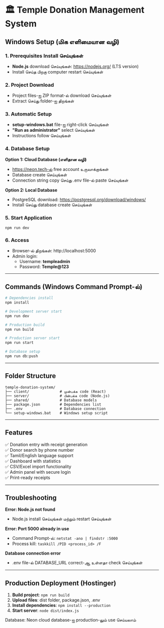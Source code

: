 # 🏛️ Temple Donation Management System

## Windows Setup (மிக எளிமையான வழி)

### 1. Prerequisites Install செய்யுங்கள்
- **Node.js** download செய்யுங்கள்: https://nodejs.org/ (LTS version)
- Install செய்த பிறகு computer restart செய்யுங்கள்

### 2. Project Download
- Project files-ஐ ZIP format-ல் download செய்யுங்கள்
- Extract செய்து folder-ஐ திறங்கள்

### 3. Automatic Setup
- **setup-windows.bat** file-ஐ right-click செய்யுங்கள்
- **"Run as administrator"** select செய்யுங்கள்
- Instructions follow செய்யுங்கள்

### 4. Database Setup
**Option 1: Cloud Database (எளிதான வழி)**
- https://neon.tech-ல் free account உருவாக்குங்கள்
- Database create செய்யுங்கள்
- Connection string copy செய்து .env file-ல் paste செய்யுங்கள்

**Option 2: Local Database**
- PostgreSQL download: https://postgresql.org/download/windows/
- Install செய்து database create செய்யுங்கள்

### 5. Start Application
```
npm run dev
```

### 6. Access
- Browser-ல் திறங்கள்: http://localhost:5000
- Admin login:
  - Username: **templeadmin**
  - Password: **Temple@123**

---

## Commands (Windows Command Prompt-ல்)

```bash
# Dependencies install
npm install

# Development server start
npm run dev

# Production build
npm run build

# Production server start  
npm run start

# Database setup
npm run db:push
```

---

## Folder Structure
```
temple-donation-system/
├── client/              # முன்பக்க code (React)
├── server/              # பின்பக்க code (Node.js)  
├── shared/              # Database models
├── package.json         # Dependencies list
├── .env                 # Database connection
└── setup-windows.bat    # Windows setup script
```

---

## Features
✅ Donation entry with receipt generation  
✅ Donor search by phone number  
✅ Tamil/English language support  
✅ Dashboard with statistics  
✅ CSV/Excel import functionality  
✅ Admin panel with secure login  
✅ Print-ready receipts  

---

## Troubleshooting

**Error: Node.js not found**
- Node.js install செய்யுங்கள் மற்றும் restart செய்யுங்கள்

**Error: Port 5000 already in use**
- Command Prompt-ல்: `netstat -ano | findstr :5000`
- Process kill: `taskkill /PID <process_id> /F`

**Database connection error**
- .env file-ல் DATABASE_URL correct-ஆ உள்ளதா check செய்யுங்கள்

---

## Production Deployment (Hostinger)

1. **Build project**: `npm run build`
2. **Upload files**: dist folder, package.json, .env
3. **Install dependencies**: `npm install --production`
4. **Start server**: `node dist/index.js`

Database: Neon cloud database-ஐ production-லும் use செய்யலாம்